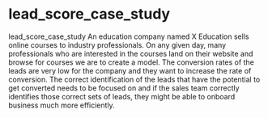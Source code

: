 # lead_score_case_study
lead_score_case_study
An education company named X Education sells online courses to industry professionals. On any given day, many professionals who are interested in the courses land on their website and browse for courses
we are to create a model. The conversion rates of the leads are very low for the company and they want to increase the rate of conversion. The correct identification of the leads that have the potential to get converted needs to be focused on and if the sales team correctly identifies those correct sets of leads, they might be able to onboard business much more efficiently.
